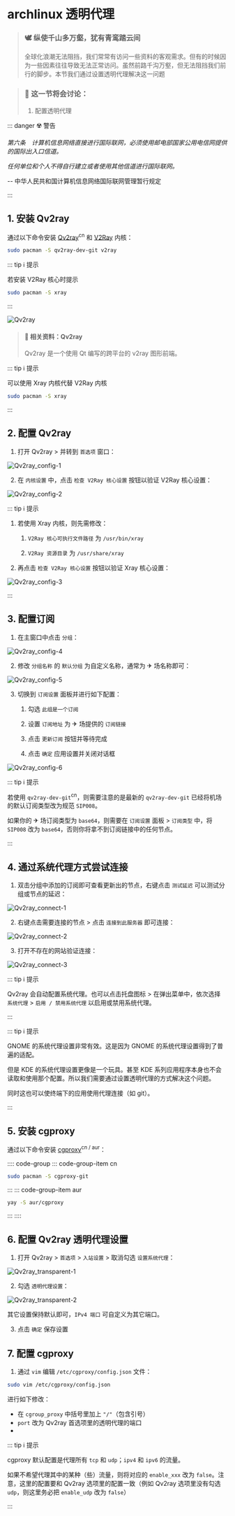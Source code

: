 # archlinux 透明代理

> ### 🕊 纵使千山多万壑，犹有青鸾踏云间
>
> 全球化浪潮无法阻挡，我们常常有访问一些资料的客观需求。但有的时候因为一些因素往往导致无法正常访问。虽然前路千沟万壑，但无法阻挡我们前行的脚步。本节我们通过设置透明代理解决这一问题

> ### 🔖 这一节将会讨论：
>
> 1. 配置透明代理

::: danger ☢️ 警告

_第六条　计算机信息网络直接进行国际联网，必须使用邮电部国家公用电信网提供的国际出入口信道。_

_任何单位和个人不得自行建立或者使用其他信道进行国际联网。_

-- 中华人民共和国计算机信息网络国际联网管理暂行规定

:::

## 1. 安装 Qv2ray

通过以下命令安装 [Qv2ray](https://github.com/Qv2ray/Qv2ray)<sup>cn</sup> 和 [V2Ray](https://archlinux.org/packages/?sort=&q=v2ray&maintainer=&flagged=) 内核：

```bash
sudo pacman -S qv2ray-dev-git v2ray
```

::: tip ℹ️ 提示

若安装 V2Ray 核心时提示

```bash
sudo pacman -S xray
```

:::

![Qv2ray](../static/rookie/transparent_qv2ray.png)

> #### 📑 相关资料：Qv2ray
>
> Qv2ray 是一个使用 Qt 编写的跨平台的 v2ray 图形前端。

::: tip ℹ️ 提示

可以使用 Xray 内核代替 V2Ray 内核

```bash
sudo pacman -S xray
```

:::

## 2. 配置 Qv2ray

1. 打开 Qv2ray > 并转到 `首选项` 窗口：

![Qv2ray_config-1](../static/rookie/transparent_cfg-1.png)

2. 在 `内核设置` 中，点击 `检查 V2Ray 核心设置` 按钮以验证 V2Ray 核心设置：

![Qv2ray_config-2](../static/rookie/transparent_cfg-2.png)

::: tip ℹ️ 提示

1. 若使用 Xray 内核，则先需修改：

   1. `V2Ray 核心可执行文件路径` 为 `/usr/bin/xray`

   2. `V2Ray 资源目录` 为 `/usr/share/xray`

2. 再点击 `检查 V2Ray 核心设置` 按钮以验证 Xray 核心设置：

![Qv2ray_config-3](../static/rookie/transparent_cfg-3.png)

:::

## 3. 配置订阅

1. 在主窗口中点击 `分组`：

![Qv2ray_config-4](../static/rookie/transparent_cfg-4.png)

2. 修改 `分组名称` 的 `默认分组` 为自定义名称，通常为 ✈ 场名称即可：

![Qv2ray_config-5](../static/rookie/transparent_cfg-5.png)

3. 切换到 `订阅设置` 面板并进行如下配置：

   1. 勾选 `此组是一个订阅`

   2. 设置 `订阅地址` 为 ✈ 场提供的 `订阅链接`

   3. 点击 `更新订阅` 按钮并等待完成

   4. 点击 `确定` 应用设置并关闭对话框

![Qv2ray_config-6](../static/rookie/transparent_cfg-6.png)

::: tip ℹ️ 提示

若使用 `qv2ray-dev-git`<sup>cn</sup>，则需要注意的是最新的 `qv2ray-dev-git` 已经将机场的默认订阅类型改为规范 `SIP008`。

如果你的 ✈ 场订阅类型为 `base64`，则需要在 `订阅设置` 面板 > `订阅类型` 中，将 `SIP008` 改为 `base64`，否则你将拿不到订阅链接中的任何节点。

:::

## 4. 通过系统代理方式尝试连接

1. 双击分组中添加的订阅即可查看更新出的节点，右键点击 `测试延迟` 可以测试分组或节点的延迟：

![Qv2ray_connect-1](../static/rookie/transparent_connect-1.png)

2. 右键点击需要连接的节点 > 点击 `连接到此服务器` 即可连接：

![Qv2ray_connect-2](../static/rookie/transparent_connect-2.png)

3. 打开不存在的网站验证连接：

![Qv2ray_connect-3](../static/rookie/transparent_connect-3.png)

::: tip ℹ️ 提示

Qv2ray 会自动配置系统代理。也可以点击托盘图标 > 在弹出菜单中，依次选择 `系统代理` > `启用 / 禁用系统代理` 以启用或禁用系统代理。

:::

::: tip ℹ️ 提示

GNOME 的系统代理设置非常有效。这是因为 GNOME 的系统代理设置得到了普遍的适配。

但是 KDE 的系统代理设置更像是一个玩具。甚至 KDE 系列应用程序本身也不会读取和使用那个配置。所以我们需要通过设置透明代理的方式解决这个问题。

同时这也可以使终端下的应用使用代理连接（如 git）。

:::

## 5. 安装 cgproxy

通过以下命令安装 [cgproxy](https://github.com/springzfx/cgproxy)<sup>cn / aur</sup>：

:::: code-group
::: code-group-item cn

```bash
sudo pacman -S cgproxy-git
```

:::
::: code-group-item aur

```bash
yay -S aur/cgproxy
```

:::
::::

## 6. 配置 Qv2ray 透明代理设置

1. 打开 Qv2ray > `首选项` > `入站设置` > 取消勾选 `设置系统代理`：

![Qv2ray_transparent-1](../static/rookie/transparent_transparent-qv2ray-1.png)

2. 勾选 `透明代理设置`：

![Qv2ray_transparent-2](../static/rookie/transparent_transparent-qv2ray-2.png)

其它设置保持默认即可，`IPv4 端口` 可自定义为其它端口。

3. 点击 `确定` 保存设置

## 7. 配置 cgproxy

1. 通过 `vim` 编辑 `/etc/cgproxy/config.json` 文件：

```bash
sudo vim /etc/cgproxy/config.json
```

进行如下修改：

- 在 `cgroup_proxy` 中括号里加上 `"/"`（包含引号）
- `port` 改为 Qv2ray 首选项里的透明代理的端口
-

::: tip ℹ️ 提示

cgproxy 默认配置是代理所有 `tcp` 和 `udp`；`ipv4` 和 `ipv6` 的流量。

如果不希望代理其中的某种（些）流量，则将对应的 `enable_xxx` 改为 `false`。注意，这里的配置要和 Qv2ray 选项里的配置一致（例如 Qv2ray 选项里没有勾选 `udp`，则这里务必把 `enable_udp` 改为 `false`）

:::
